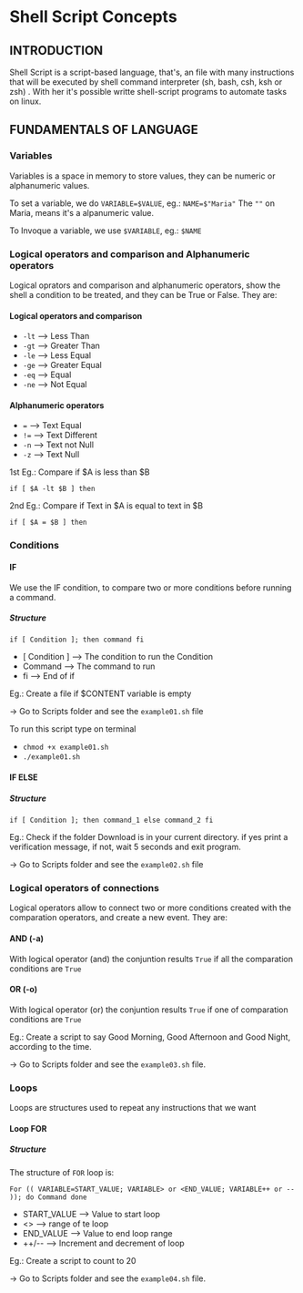 # Shell Script Concepts

## INTRODUCTION

Shell Script is a script-based language, that's, an file with many instructions that will be executed by shell command interpreter (sh, bash, csh, ksh or zsh) . With her it's possible writte shell-script programs to automate tasks on linux.

## FUNDAMENTALS OF LANGUAGE

### Variables

Variables is a space in memory to store values, they can be numeric or alphanumeric values.

To set a variable, we do `VARIABLE=$VALUE`, eg.: `NAME=$"Maria"`
The `""` on Maria, means it's a alpanumeric value.

To Invoque a variable, we use `$VARIABLE`, eg.: `$NAME`

### Logical operators and comparison and Alphanumeric operators

Logical oprators and comparison and alphanumeric operators, show the shell a condition to be treated, and they can be True or False. They are:

#### Logical operators and comparison

* `-lt` --> Less Than
* `-gt` --> Greater Than
* `-le` --> Less Equal
* `-ge` --> Greater Equal
* `-eq` --> Equal
* `-ne` --> Not Equal

#### Alphanumeric operators

* `=`   --> Text Equal
* `!=`  --> Text Different
* `-n`  --> Text not Null
* `-z`  --> Text Null

1st Eg.: Compare if $A is less than $B

`if [ $A -lt $B ] then`

2nd Eg.: Compare if Text in $A is equal to text in $B

`if [ $A = $B ] then`

### Conditions

#### IF

We use the IF condition, to compare two or more conditions before running a command.

##### Structure

`if [ Condition ]; then command fi`

* [ Condition ] --> The condition to run the Condition
* Command --> The command to run
* fi --> End of if

Eg.: Create a file if $CONTENT variable is empty

-> Go to Scripts folder and see the `example01.sh` file

To run this script type on terminal

* `chmod +x example01.sh`
* `./example01.sh`

#### IF ELSE

##### Structure

`if [ Condition ]; then command_1 else command_2 fi`

Eg.: Check if the folder Download is in your current directory. if yes print a verification message, if not, wait 5 seconds and exit program.

 -> Go to Scripts folder and see the `example02.sh` file

### Logical operators of connections

Logical operators allow to connect two or more conditions created with the comparation operators, and create a new event. They are:

#### AND (-a)

With logical operator (and) the conjuntion results `True` if all the comparation conditions are `True`

#### OR (-o)

With logical operator (or) the conjuntion results `True` if one of comparation conditions are `True`

Eg.: Create a script to say Good Morning, Good Afternoon and Good Night, according to the time.

-> Go to Scripts folder and see the `example03.sh` file.

### Loops

Loops are structures used to repeat any instructions that we want

#### Loop FOR

##### Structure

The structure of `FOR` loop is:

`For (( VARIABLE=START_VALUE; VARIABLE> or <END_VALUE; VARIABLE++ or -- )); do Command done`

* START_VALUE --> Value to start loop
* <> --> range of te loop
* END_VALUE --> Value to end loop range
* ++/-- --> Increment and decrement of loop

Eg.: Create a script to count to 20

-> Go to Scripts folder and see the `example04.sh` file.
